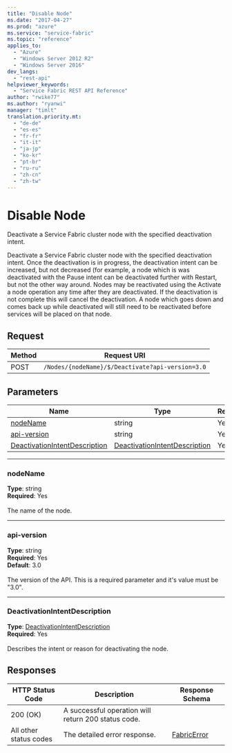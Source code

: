 ```yaml
---
title: "Disable Node"
ms.date: "2017-04-27"
ms.prod: "azure"
ms.service: "service-fabric"
ms.topic: "reference"
applies_to: 
  - "Azure"
  - "Windows Server 2012 R2"
  - "Windows Server 2016"
dev_langs: 
  - "rest-api"
helpviewer_keywords: 
  - "Service Fabric REST API Reference"
author: "rwike77"
ms.author: "ryanwi"
manager: "timlt"
translation.priority.mt: 
  - "de-de"
  - "es-es"
  - "fr-fr"
  - "it-it"
  - "ja-jp"
  - "ko-kr"
  - "pt-br"
  - "ru-ru"
  - "zh-cn"
  - "zh-tw"
---
```

# Disable Node
Deactivate a Service Fabric cluster node with the specified deactivation intent.

Deactivate a Service Fabric cluster node with the specified deactivation intent. Once the deactivation is in progress, the deactivation intent can be increased, but not decreased (for example, a node which is was deactivated with the Pause intent can be deactivated further with Restart, but not the other way around. Nodes may be reactivated using the Activate a node operation any time after they are deactivated. If the deactivation is not complete this will cancel the deactivation. A node which goes down and comes back up while deactivated will still need to be reactivated before services will be placed on that node.

## Request
| Method | Request URI |
| ------ | ----------- |
| POST | `/Nodes/{nodeName}/$/Deactivate?api-version=3.0` |


## Parameters
| Name | Type | Required | Location |
| --- | --- | --- | --- |
| [nodeName](#nodename) | string | Yes | Path |
| [api-version](#api-version) | string | Yes | Query |
| [DeactivationIntentDescription](#deactivationintentdescription) | [DeactivationIntentDescription](model-DeactivationIntentDescription.md) | Yes | Body |

____
### nodeName
__Type__: string <br/>
__Required__: Yes<br/>
<br/>
The name of the node.

____
### api-version
__Type__: string <br/>
__Required__: Yes<br/>
__Default__: 3.0 <br/>
<br/>
The version of the API. This is a required parameter and it's value must be "3.0".

____
### DeactivationIntentDescription
__Type__: [DeactivationIntentDescription](model-DeactivationIntentDescription.md) <br/>
__Required__: Yes<br/>
<br/>
Describes the intent or reason for deactivating the node.

## Responses

| HTTP Status Code | Description | Response Schema |
| --- | --- | --- |
| 200 (OK) | A successful operation will return 200 status code.<br/> |  |
| All other status codes | The detailed error response.<br/> | [FabricError](model-FabricError.md) |
